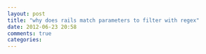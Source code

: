 ```yaml
---
layout: post
title: "why does rails match parameters to filter with regex"
date: 2012-06-23 20:58
comments: true
categories: 
---
```

